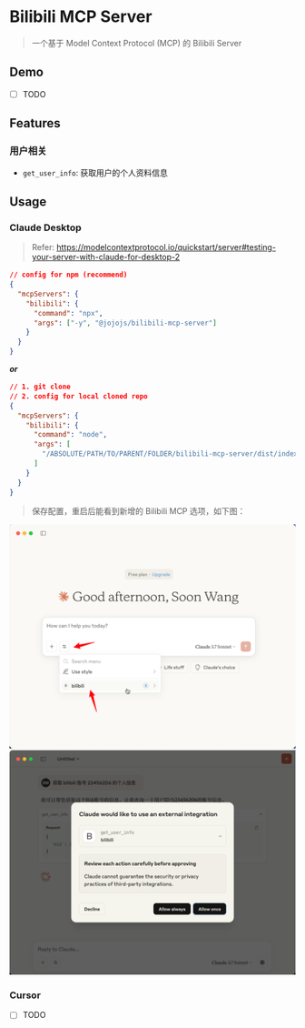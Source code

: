 # Bilibili MCP Server

> 一个基于 Model Context Protocol (MCP) 的 Bilibili Server

## Demo

- [ ] TODO

## Features

### 用户相关

- `get_user_info`: 获取用户的个人资料信息

## Usage

### Claude Desktop

> Refer: https://modelcontextprotocol.io/quickstart/server#testing-your-server-with-claude-for-desktop-2

```json
// config for npm (recommend)
{
  "mcpServers": {
    "bilibili": {
      "command": "npx",
      "args": ["-y", "@jojojs/bilibili-mcp-server"]
    }
  }
}
```

_**or**_

```json
// 1. git clone
// 2. config for local cloned repo
{
  "mcpServers": {
    "bilibili": {
      "command": "node",
      "args": [
        "/ABSOLUTE/PATH/TO/PARENT/FOLDER/bilibili-mcp-server/dist/index.js"
      ]
    }
  }
}
```

> 保存配置，重启后能看到新增的 Bilibili MCP 选项，如下图：

<div align="center">
  <img src="./images/claude-desktop-1.png" alt="" width="600">
  <img src="./images/claude-desktop-2.png" alt="" width="600">
</div>

### Cursor

- [ ] TODO
